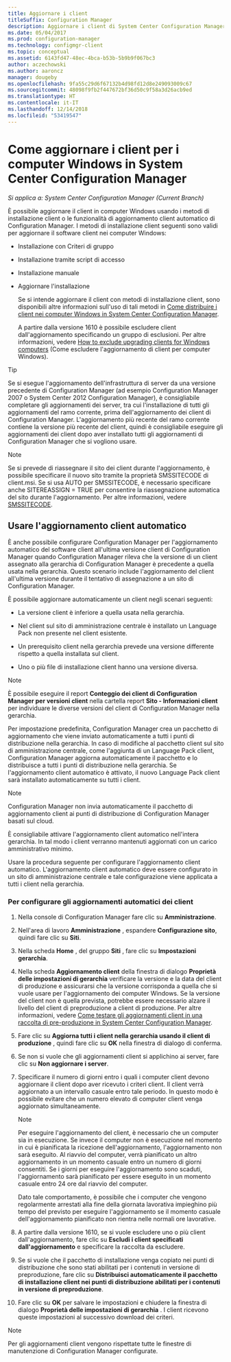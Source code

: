```yaml
---
title: Aggiornare i client
titleSuffix: Configuration Manager
description: Aggiornare i client di System Center Configuration Manager in computer Windows.
ms.date: 05/04/2017
ms.prod: configuration-manager
ms.technology: configmgr-client
ms.topic: conceptual
ms.assetid: 6143fd47-48ec-4bca-b53b-5b9b9f067bc3
author: aczechowski
ms.author: aaroncz
manager: dougeby
ms.openlocfilehash: 9fa55c29d6f67132b4d98fd12d8e249093009c67
ms.sourcegitcommit: 48098f9fb2f447672bf36d50c9f58a3d26acb9ed
ms.translationtype: HT
ms.contentlocale: it-IT
ms.lasthandoff: 12/14/2018
ms.locfileid: "53419547"
---
```

# <a name="how-to-upgrade-clients-for-windows-computers-in-system-center-configuration-manager"></a>Come aggiornare i client per i computer Windows in System Center Configuration Manager

*Si applica a: System Center Configuration Manager (Current Branch)*

È possibile aggiornare il client in computer Windows usando i metodi di installazione client o le funzionalità di aggiornamento client automatico di Configuration Manager. I metodi di installazione client seguenti sono validi per aggiornare il software client nei computer Windows:  

- Installazione con Criteri di gruppo  

- Installazione tramite script di accesso  

- Installazione manuale  

- Aggiornare l'installazione  

  Se si intende aggiornare il client con metodi di installazione client, sono disponibili altre informazioni sull'uso di tali metodi in [Come distribuire i client nei computer Windows in System Center Configuration Manager](../../../../core/clients/deploy/deploy-clients-to-windows-computers.md).

  A partire dalla versione 1610 è possibile escludere client dall'aggiornamento specificando un gruppo di esclusioni. Per altre informazioni, vedere [How to exclude upgrading clients for Windows computers](exclude-clients-windows.md) (Come escludere l'aggiornamento di client per computer Windows).  


> [!TIP]  
>  Se si esegue l'aggiornamento dell'infrastruttura di server da una versione precedente di Configuration Manager \(ad esempio Configuration Manager 2007 o System Center 2012 Configuration Manager\), è consigliabile completare gli aggiornamenti dei server, tra cui l'installazione di tutti gli aggiornamenti del ramo corrente, prima dell'aggiornamento dei client di Configuration Manager.   L'aggiornamento più recente del ramo corrente contiene la versione più recente del client, quindi è consigliabile eseguire gli aggiornamenti dei client dopo aver installato tutti gli aggiornamenti di Configuration Manager che si vogliono usare.

> [!NOTE]
> Se si prevede di riassegnare il sito dei client durante l'aggiornamento, è possibile specificare il nuovo sito tramite la proprietà SMSSITECODE di client.msi. Se si usa AUTO per SMSSITECODE, è necessario specificare anche SITEREASSIGN = TRUE per consentire la riassegnazione automatica del sito durante l'aggiornamento. Per altre informazioni, vedere [SMSSITECODE](../../deploy/about-client-installation-properties.md#smssitecode).

## <a name="use-automatic-client-upgrade"></a>Usare l'aggiornamento client automatico  
 È anche possibile configurare Configuration Manager per l'aggiornamento automatico del software client all'ultima versione client di Configuration Manager quando Configuration Manager rileva che la versione di un client assegnato alla gerarchia di Configuration Manager è precedente a quella usata nella gerarchia. Questo scenario include l'aggiornamento del client all'ultima versione durante il tentativo di assegnazione a un sito di Configuration Manager.  

 È possibile aggiornare automaticamente un client negli scenari seguenti:  

-   La versione client è inferiore a quella usata nella gerarchia.  

-   Nel client sul sito di amministrazione centrale è installato un Language Pack non presente nel client esistente.  

-   Un prerequisito client nella gerarchia prevede una versione differente rispetto a quella installata sul client.  

-   Uno o più file di installazione client hanno una versione diversa.  

> [!NOTE]  
>  È possibile eseguire il report **Conteggio dei client di Configuration Manager per versioni client** nella cartella report **Sito - Informazioni client** per individuare le diverse versioni del client di Configuration Manager nella gerarchia.  

 Per impostazione predefinita, Configuration Manager crea un pacchetto di aggiornamento che viene inviato automaticamente a tutti i punti di distribuzione nella gerarchia. In caso di modifiche al pacchetto client sul sito di amministrazione centrale, come l'aggiunta di un Language Pack client, Configuration Manager aggiorna automaticamente il pacchetto e lo distribuisce a tutti i punti di distribuzione nella gerarchia. Se l'aggiornamento client automatico è attivato, il nuovo Language Pack client sarà installato automaticamente su tutti i client.  

> [!NOTE]  
>  Configuration Manager non invia automaticamente il pacchetto di aggiornamento client ai punti di distribuzione di Configuration Manager basati sul cloud.  

 È consigliabile attivare l'aggiornamento client automatico nell'intera gerarchia. In tal modo i client verranno mantenuti aggiornati con un carico amministrativo minimo.  

 Usare la procedura seguente per configurare l'aggiornamento client automatico. L'aggiornamento client automatico deve essere configurato in un sito di amministrazione centrale e tale configurazione viene applicata a tutti i client nella gerarchia.  

### <a name="to-configure-automatic-client-upgrades"></a>Per configurare gli aggiornamenti automatici dei client  

1.  Nella console di Configuration Manager fare clic su **Amministrazione**.  

2.  Nell'area di lavoro **Amministrazione** , espandere **Configurazione sito**, quindi fare clic su **Siti**.  

3.  Nella scheda **Home** , del gruppo **Siti** , fare clic su **Impostazioni gerarchia**.  

4.  Nella scheda **Aggiornamento client** della finestra di dialogo **Proprietà delle impostazioni di gerarchia** verificare la versione e la data del client di produzione e assicurarsi che la versione corrisponda a quella che si vuole usare per l'aggiornamento dei computer Windows.  Se la versione del client non è quella prevista, potrebbe essere necessario alzare il livello del client di preproduzione a client di produzione. Per altre informazioni, vedere [Come testare gli aggiornamenti client in una raccolta di pre-produzione in System Center Configuration Manager](../../../../core/clients/manage/upgrade/test-client-upgrades.md).  

5.  Fare clic su **Aggiorna tutti i client nella gerarchia usando il client di produzione** , quindi fare clic su **OK** nella finestra di dialogo di conferma.  

6.  Se non si vuole che gli aggiornamenti client si applichino ai server, fare clic su **Non aggiornare i server**.  

7.  Specificare il numero di giorni entro i quali i computer client devono aggiornare il client dopo aver ricevuto i criteri client. Il client verrà aggiornato a un intervallo casuale entro tale periodo. In questo modo è possibile evitare che un numero elevato di computer client venga aggiornato simultaneamente.

    > [!NOTE]
    > Per eseguire l'aggiornamento del client, è necessario che un computer sia in esecuzione. Se invece il computer non è esecuzione nel momento in cui è pianificata la ricezione dell'aggiornamento, l'aggiornamento non sarà eseguito. Al riavvio del computer, verrà pianificato un altro aggiornamento in un momento casuale entro un numero di giorni consentiti. Se i giorni per eseguire l'aggiornamento sono scaduti, l'aggiornamento sarà pianificato per essere eseguito in un momento casuale entro 24 ore dal riavvio del computer.
    >     
    > Dato tale comportamento, è possibile che i computer che vengono regolarmente arrestati alla fine della giornata lavorativa impieghino più tempo del previsto per eseguire l'aggiornamento se il momento casuale dell'aggiornamento pianificato non rientra nelle normali ore lavorative.

7. A partire dalla versione 1610, se si vuole escludere uno o più client dall'aggiornamento, fare clic su **Escludi i client specificati dall'aggiornamento** e specificare la raccolta da escludere.

8.  Se si vuole che il pacchetto di installazione venga copiato nei punti di distribuzione che sono stati abilitati per i contenuti in versione di preproduzione, fare clic su **Distribuisci automaticamente il pacchetto di installazione client nei punti di distribuzione abilitati per i contenuti in versione di preproduzione**.  

9. Fare clic su **OK** per salvare le impostazioni e chiudere la finestra di dialogo **Proprietà delle impostazioni di gerarchia** . I client ricevono queste impostazioni al successivo download dei criteri.

>[!NOTE]
>Per gli aggiornamenti client vengono rispettate tutte le finestre di manutenzione di Configuration Manager configurate.
